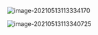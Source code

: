 ![image-20210513113334170](https://raw.githubusercontent.com/TWDH/Leetcode-From-Zero/pictures/img/image-20210513113334170.png)

![image-20210513113340725](https://raw.githubusercontent.com/TWDH/Leetcode-From-Zero/pictures/img/image-20210513113340725.png)